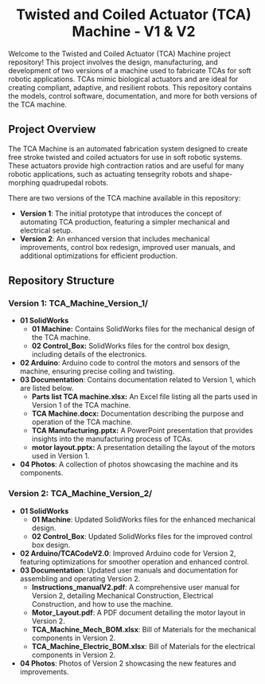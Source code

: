 <h1 align="center">Twisted and Coiled Actuator (TCA) Machine - V1 & V2</h1>

<p>Welcome to the Twisted and Coiled Actuator (TCA) Machine project repository! This project involves the design, manufacturing, and development of two versions of a machine used to fabricate TCAs for soft robotic applications. TCAs mimic biological actuators and are ideal for creating compliant, adaptive, and resilient robots. This repository contains the models, control software, documentation, and more for both versions of the TCA machine.</p>

<h2>Project Overview</h2>

<p>The TCA Machine is an automated fabrication system designed to create free stroke twisted and coiled actuators for use in soft robotic systems. These actuators provide high contraction ratios and are useful for many robotic applications, such as actuating tensegrity robots and shape-morphing quadrupedal robots.</p>

<p>There are two versions of the TCA machine available in this repository:</p>

<ul>
  <li><strong>Version 1</strong>: The initial prototype that introduces the concept of automating TCA production, featuring a simpler mechanical and electrical setup.</li>
  <li><strong>Version 2</strong>: An enhanced version that includes mechanical improvements, control box redesign, improved user manuals, and additional optimizations for efficient production.</li>
</ul>

<h2>Repository Structure</h2>

<h3>Version 1: TCA_Machine_Version_1/</h3>
<ul>
  <li><strong>01 SolidWorks</strong>
    <ul>
      <li><strong>01 Machine:</strong> Contains SolidWorks files for the mechanical design of the TCA machine.</li>
      <li><strong>02 Control_Box:</strong> SolidWorks files for the control box design, including details of the electronics.</li>
    </ul>
  </li>
  <li><strong>02 Arduino</strong>: Arduino code to control the motors and sensors of the machine, ensuring precise coiling and twisting.</li>
  <li><strong>03 Documentation</strong>: Contains documentation related to Version 1, which are listed below.
  <ul>
      <li><strong>Parts list TCA machine.xlsx:</strong> An Excel file listing all the parts used in Version 1 of the TCA machine.</li>
      <li><strong>TCA Machine.docx:</strong> Documentation describing the purpose and operation of the TCA machine.</li>
      <li><strong>TCA Manufacturing.pptx:</strong> A PowerPoint presentation that provides insights into the manufacturing process of TCAs.</li>
      <li><strong>motor layout.pptx:</strong> A presentation detailing the layout of the motors used in Version 1.</li>
    </ul>
  </li>
  <li><strong>04 Photos</strong>: A collection of photos showcasing the machine and its components.</li>
</ul>

<h3>Version 2: TCA_Machine_Version_2/</h3>
<ul>
  <li><strong>01 SolidWorks</strong>
    <ul>
      <li><strong>01 Machine</strong>: Updated SolidWorks files for the enhanced mechanical design.</li>
      <li><strong>02 Control_Box</strong>: Updated SolidWorks files for the improved control box design.</li>
    </ul>
  </li>
<li><strong>02 Arduino/TCACodeV2.0</strong>: Improved Arduino code for Version 2, featuring optimizations for smoother operation and enhanced control.</li>
<li><strong>03 Documentation</strong>: Updated user manuals and documentation for assembling and operating Version 2.
    <ul>
    <li><strong>Instructions_manualV2.pdf</strong>: A comprehensive user manual for Version 2, detailing Mechanical Construction, Electrical Construction, and how to use the machine.</li>
    <li><strong>Motor_Layout.pdf</strong>: A PDF document detailing the motor layout in Version 2.</li>
    <li><strong>TCA_Machine_Mech_BOM.xlsx</strong>: Bill of Materials for the mechanical components in Version 2.</li>
    <li><strong>TCA_Machine_Electric_BOM.xlsx</strong>: Bill of Materials for the electrical components in Version 2.</li>
    </ul>
  </li>
  <li><strong>04 Photos</strong>: Photos of Version 2 showcasing the new features and improvements.</li>
</ul>
